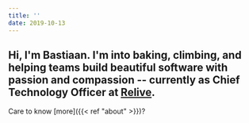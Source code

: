 ```yaml
---
title: ''
date: 2019-10-13
---
```


## **Hi, I'm Bastiaan.** I'm into baking, climbing, and helping teams build beautiful software with passion and compassion -- currently as Chief Technology Officer at [Relive](https://relive.cc). 

Care to know [more]({{< ref "about" >}})?